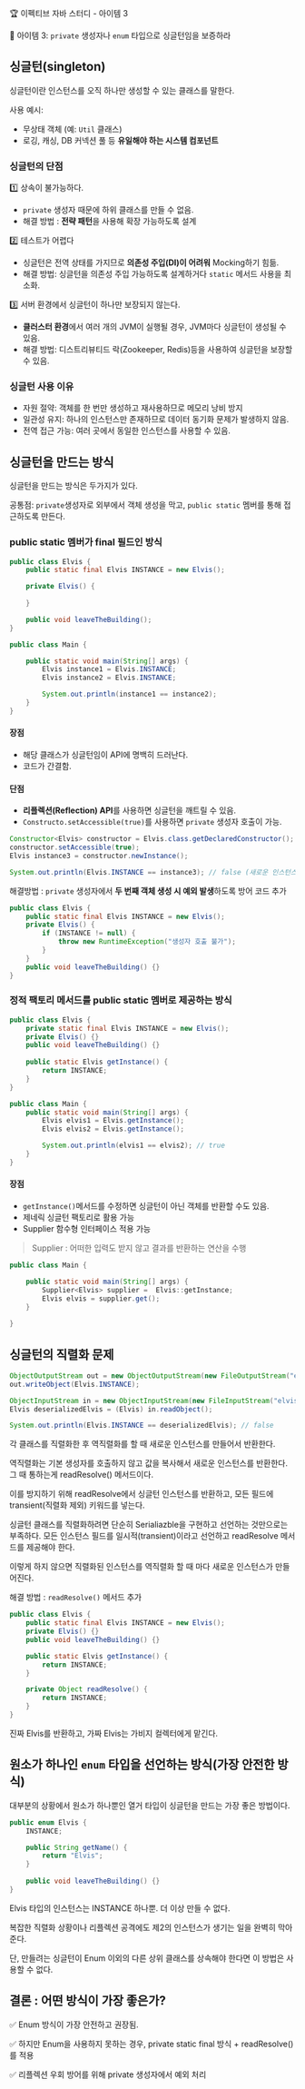 :trophy: 이펙티브 자바 스터디 - 아이템 3

:book: 아이템 3: `private` 생성자나 `enum` 타입으로 싱글턴임을 보증하라

## 싱글턴(singleton)

싱글턴이란 인스턴스를 오직 하나만 생성할 수 있는 클래스를 말한다. 

사용 예시:
- 무상태 객체 (예: `Util` 클래스)
- 로깅, 캐싱, DB 커넥션 풀 등 **유일해야 하는 시스템 컴포넌트**

### 싱글턴의 단점

:one: 상속이 불가능하다.
- `private` 생성자 때문에 하위 클래스를 만들 수 없음.
- 해결 방법 : **전략 패턴**을 사용해 확장 가능하도록 설계

:two: 테스트가 어렵다
- 싱글턴은 전역 상태를 가지므로 **의존성 주입(DI)이 어려워** Mocking하기 힘듦.
- 해결 방법: 싱글턴을 의존성 주입 가능하도록 설계하거다 `static` 메서드 사용을 최소화.

:three: 서버 환경에서 싱글턴이 하나만 보장되지 않는다.
- **클러스터 환경**에서 여러 개의 JVM이 실행될 경우, JVM마다 싱글턴이 생성될 수 있음.
- 해결 방법: 디스트리뷰티드 락(Zookeeper, Redis)등을 사용하여 싱글턴을 보장할 수 있음.


### 싱글턴 사용 이유

- 자원 절약: 객체를 한 번만 생성하고 재사용하므로 메모리 낭비 방지
- 일관성 유지: 하나의 인스턴스만 존재하므로 데이터 동기화 문제가 발생하지 않음.
- 전역 접근 가능: 여러 곳에서 동일한 인스턴스를 사용할 수 있음.


## 싱글턴을 만드는 방식

싱글턴을 만드는 방식은 두가지가 있다. 

공통점: `private`생성자로 외부에서 객체 생성을 막고, `public static` 멤버를 통해 접근하도록 만든다.

### public static 멤버가 final 필드인 방식

```java
public class Elvis {
    public static final Elvis INSTANCE = new Elvis();

    private Elvis() {
        
    }

    public void leaveTheBuilding();
}
```
```java
public class Main {

    public static void main(String[] args) {
        Elvis instance1 = Elvis.INSTANCE;
        Elvis instance2 = Elvis.INSTANCE;

        System.out.println(instance1 == instance2);
    }
}
```

#### 장점
- 해당 클래스가 싱글턴임이 API에 명백히 드러난다. 
- 코드가 간결함.

#### 단점
- **리플렉션(Reflection) API**를 사용하면 싱글턴을 깨트릴 수 있음.
- `Constructo.setAccessible(true)`를 사용하면 `private` 생성자 호출이 가능.


```java
Constructor<Elvis> constructor = Elvis.class.getDeclaredConstructor();
constructor.setAccessible(true);
Elvis instance3 = constructor.newInstance();

System.out.println(Elvis.INSTANCE == instance3); // false (새로운 인스턴스 생성)
```

해결방법 : `private` 생성자에서 **두 번째 객체 생성 시 예외 발생**하도록 방어 코드 추가

```java
public class Elvis {
    public static final Elvis INSTANCE = new Elvis();
    private Elvis() {
        if (INSTANCE != null) {
            throw new RuntimeException("생성자 호출 불가");
        }
    }
    public void leaveTheBuilding() {}
}
```

### 정적 팩토리 메서드를 public static 멤버로 제공하는 방식

```java
public class Elvis {
    private static final Elvis INSTANCE = new Elvis();
    private Elvis() {}
    public void leaveTheBuilding() {}
    
    public static Elvis getInstance() {
        return INSTANCE;
    }
}
```

```java
public class Main {
    public static void main(String[] args) {
        Elvis elvis1 = Elvis.getInstance();
        Elvis elvis2 = Elvis.getInstance();

        System.out.println(elvis1 == elvis2); // true
    }
}
```

#### 장점

- `getInstance()`메서드를 수정하면 싱글턴이 아닌 객체를 반환할 수도 있음.
- 제네릭 싱글턴 팩토리로 활용 가능
- Supplier 함수형 인터페이스 적용 가능

> Supplier : 어떠한 입력도 받지 않고 결과를 반환하는 연산을 수행

```java
public class Main {

    public static void main(String[] args) {
        Supplier<Elvis> supplier =  Elvis::getInstance;
        Elvis elvis = supplier.get();
    }
    
}
```

## 싱글턴의 직렬화 문제

```java
ObjectOutputStream out = new ObjectOutputStream(new FileOutputStream("elvis.ser"));
out.writeObject(Elvis.INSTANCE);

ObjectInputStream in = new ObjectInputStream(new FileInputStream("elvis.ser"));
Elvis deserializedElvis = (Elvis) in.readObject();

System.out.println(Elvis.INSTANCE == deserializedElvis); // false
```

각 클래스를 직렬화한 후 역직렬화를 할 때 새로운 인스턴스를 만들어서 반환한다.

역직렬화는 기본 생성자를 호출하지 않고 값을 복사해서 새로운 인스턴스를 반환한다. 그 때 통하는게 readResolve() 메서드이다.

이를 방지하기 위해 readResolve에서 싱글턴 인스턴스를 반환하고, 모든 필드에 transient(직렬화 제외) 키워드를 넣는다.

싱글턴 클래스를 직렬화하려면 단순히 Serialiazble을 구현하고 선언하는 것만으로는 부족하다. 모든 인스턴스 필드를 일시적(transient)이라고 선언하고 readResolve 메서드를 제공해야 한다.

이렇게 하지 않으면 직렬화된 인스턴스를 역직렬화 할 때 마다 새로운 인스턴스가 만들어진다.

해결 방법 : `readResolve()` 메서드 추가

```java
public class Elvis {
    public static final Elvis INSTANCE = new Elvis();
    private Elvis() {}
    public void leaveTheBuilding() {}

    public static Elvis getInstance() {
        return INSTANCE;
    }

    private Object readResolve() {
        return INSTANCE;
    }
}
```

진짜 Elvis를 반환하고, 가짜 Elvis는 가비지 컬렉터에게 맡긴다.


## 원소가 하나인 `enum` 타입을 선언하는 방식(가장 안전한 방식)

대부분의 상황에서 원소가 하나뿐인 열거 타입이 싱글턴을 만드는 가장 좋은 방법이다.

```java
public enum Elvis {
    INSTANCE;

    public String getName() {
        return "Elvis";
    }
    
    public void leaveTheBuilding() {}
}
```

Elvis 타입의 인스턴스는 INSTANCE 하나뿐. 더 이상 만들 수 없다.

복잡한 직렬화 상황이나 리플렉션 공격에도 제2의 인스턴스가 생기는 일을 완벽히 막아준다.

단, 만들려는 싱글턴이 Enum 이외의 다른 상위 클래스를 상속해야 한다면 이 방법은 사용할 수 없다.


## 결론 : 어떤 방식이 가장 좋은가?

✅ Enum 방식이 가장 안전하고 권장됨.

✅ 하지만 Enum을 사용하지 못하는 경우, private static final 방식 + readResolve()를 적용

✅ 리플렉션 우회 방어를 위해 private 생성자에서 예외 처리